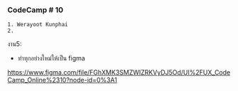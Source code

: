### CodeCamp # 10
    1. Werayoot Kunphai
    2. 
        
งาน5:

- ทำทุกอย่างใหม่ให้เป็น figma

https://www.figma.com/file/FGhXMK3SMZWIZRKVyDJ5Od/UI%2FUX_CodeCamp_Online%2310?node-id=0%3A1

